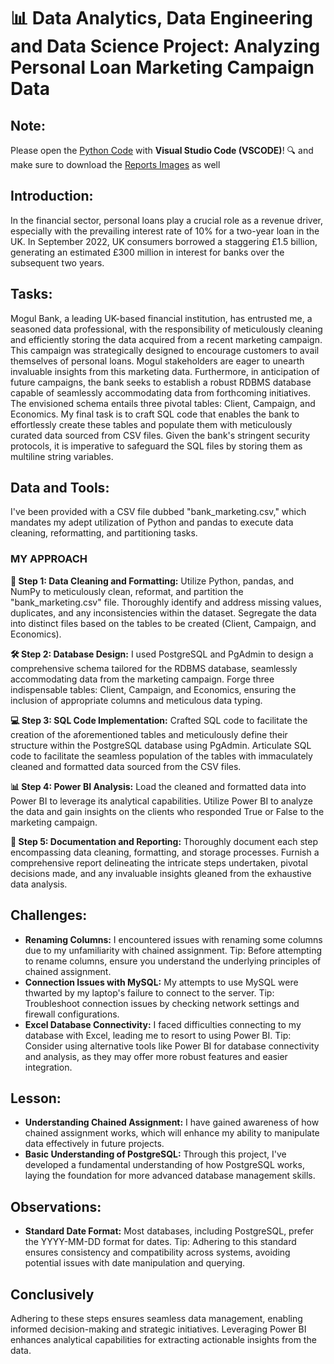 # 📊 Data Analytics, Data Engineering and Data Science Project: Analyzing Personal Loan Marketing Campaign Data

## Note:
Please open the [Python Code](Olabode%20Kayode%20Data%20Nexus%20Project/Python%20Code/Olabode%20Kayode%20DataNexusProject.ipynb) with **Visual Studio Code (VSCODE)**! 🔍 and make sure to download the [Reports Images](Olabode%20Kayode%20Data%20Nexus%20Project/Power%20BI%20reports) as well

## Introduction:
In the financial sector, personal loans play a crucial role as a revenue driver, especially with the prevailing interest rate of 10% for a two-year loan in the UK. In September 2022, UK consumers borrowed a staggering £1.5 billion, generating an estimated £300 million in interest for banks over the subsequent two years.

## Tasks:
Mogul Bank, a leading UK-based financial institution, has entrusted me, a seasoned data professional, with the responsibility of meticulously cleaning and efficiently storing the data acquired from a recent marketing campaign. This campaign was strategically designed to encourage customers to avail themselves of personal loans. Mogul stakeholders are eager to unearth invaluable insights from this marketing data. Furthermore, in anticipation of future campaigns, the bank seeks to establish a robust RDBMS database capable of seamlessly accommodating data from forthcoming initiatives. The envisioned schema entails three pivotal tables: Client, Campaign, and Economics. My final task is to craft SQL code that enables the bank to effortlessly create these tables and populate them with meticulously curated data sourced from CSV files. Given the bank's stringent security protocols, it is imperative to safeguard the SQL files by storing them as multiline string variables.

## Data and Tools:
I've been provided with a CSV file dubbed "bank_marketing.csv," which mandates my adept utilization of Python and pandas to execute data cleaning, reformatting, and partitioning tasks.

### **MY APPROACH**

**🔧 Step 1: Data Cleaning and Formatting:**
Utilize Python, pandas, and NumPy to meticulously clean, reformat, and partition the "bank_marketing.csv" file. Thoroughly identify and address missing values, duplicates, and any inconsistencies within the dataset. Segregate the data into distinct files based on the tables to be created (Client, Campaign, and Economics).

**🛠️ Step 2: Database Design:**
I used PostgreSQL and PgAdmin to design a comprehensive schema tailored for the RDBMS database, seamlessly accommodating data from the marketing campaign. Forge three indispensable tables: Client, Campaign, and Economics, ensuring the inclusion of appropriate columns and meticulous data typing.

**💻 Step 3: SQL Code Implementation:**
Crafted SQL code to facilitate the creation of the aforementioned tables and meticulously define their structure within the PostgreSQL database using PgAdmin. Articulate SQL code to facilitate the seamless population of the tables with immaculately cleaned and formatted data sourced from the CSV files.

**📊 Step 4: Power BI Analysis:**
Load the cleaned and formatted data into Power BI to leverage its analytical capabilities. Utilize Power BI to analyze the data and gain insights on the clients who responded True or False to the marketing campaign.

**📝 Step 5: Documentation and Reporting:**
Thoroughly document each step encompassing data cleaning, formatting, and storage processes. Furnish a comprehensive report delineating the intricate steps undertaken, pivotal decisions made, and any invaluable insights gleaned from the exhaustive data analysis.

## Challenges:
- **Renaming Columns:** I encountered issues with renaming some columns due to my unfamiliarity with chained assignment. Tip: Before attempting to rename columns, ensure you understand the underlying principles of chained assignment.
- **Connection Issues with MySQL:** My attempts to use MySQL were thwarted by my laptop's failure to connect to the server. Tip: Troubleshoot connection issues by checking network settings and firewall configurations.
- **Excel Database Connectivity:** I faced difficulties connecting to my database with Excel, leading me to resort to using Power BI. Tip: Consider using alternative tools like Power BI for database connectivity and analysis, as they may offer more robust features and easier integration.

## Lesson:
- **Understanding Chained Assignment:** I have gained awareness of how chained assignment works, which will enhance my ability to manipulate data effectively in future projects.
- **Basic Understanding of PostgreSQL:** Through this project, I've developed a fundamental understanding of how PostgreSQL works, laying the foundation for more advanced database management skills.

## Observations:
- **Standard Date Format:** Most databases, including PostgreSQL, prefer the YYYY-MM-DD format for dates. Tip: Adhering to this standard ensures consistency and compatibility across systems, avoiding potential issues with date manipulation and querying.

## Conclusively
Adhering to these steps ensures seamless data management, enabling informed decision-making and strategic initiatives. Leveraging Power BI enhances analytical capabilities for extracting actionable insights from the data.
